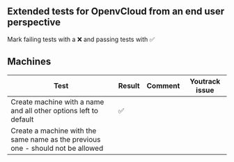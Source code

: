 ## Extended tests for OpenvCloud from an end user perspective
Mark failing tests with a :x: and passing tests with :white_check_mark:


## Machines
| Test | Result | Comment  | Youtrack issue |
|------|--------|----------|----------------|
| Create machine with a name and all other options left to default | :white_check_mark: | | |
| Create a machine with the same name as the previous one - should not be allowed | | | 
